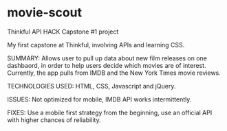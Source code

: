 # movie-scout
Thinkful API HACK Capstone #1 project

My first capstone at Thinkful, involving APIs and learning CSS.

SUMMARY: Allows user to pull up data about new film releases on one dashbaord, in order to help users decide which movies are of interest. Currently, the app pulls from IMDB and the New York Times movie reviews.

TECHNOLOGIES USED: HTML, CSS, Javascript and jQuery.

ISSUES: Not optimized for mobile, IMDB API works intermittently.

FIXES: Use a mobile first strategy from the beginning, use an official API with higher chances of
reliability.

